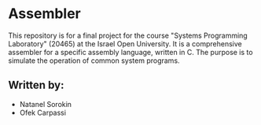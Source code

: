# Assembler
This repository is for a final project for the course "Systems Programming Laboratory" (20465) at the Israel Open University. 
It is a comprehensive assembler for a specific assembly language, written in C.
The purpose is to simulate the operation of common system programs.

## Written by:
- Natanel Sorokin
- Ofek Carpassi